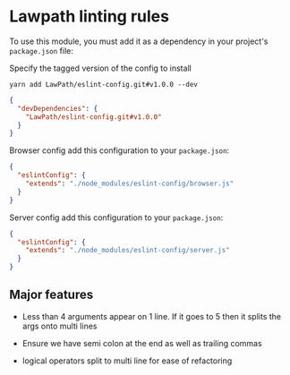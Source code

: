 # Lawpath linting rules

To use this module, you must add it as a dependency in your project's `package.json` file:

Specify the tagged version of the config to install

`yarn add LawPath/eslint-config.git#v1.0.0 --dev`

```json
{
  "devDependencies": {
    "LawPath/eslint-config.git#v1.0.0"
  }
}
```

Browser config add this configuration to your `package.json`:

```json
{
  "eslintConfig": {
    "extends": "./node_modules/eslint-config/browser.js"
  }
}
```

Server config add this configuration to your `package.json`:

```json
{
  "eslintConfig": {
    "extends": "./node_modules/eslint-config/server.js"
  }
}
```

## Major features

* Less than 4 arguments appear on 1 line. If it goes to 5 then it splits the args onto multi lines

* Ensure we have semi colon at the end as well as trailing commas

* logical operators split to multi line for ease of refactoring
